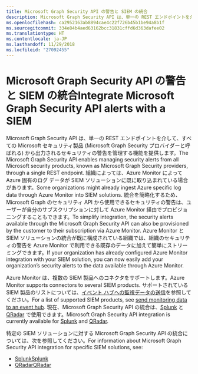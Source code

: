 ```yaml
---
title: Microsoft Graph Security API の警告と SIEM の統合
description: Microsoft Graph Security API は、単一の REST エンドポイントを介して、すべての Microsoft セキュリティ製品 (Microsoft Graph Security プロバイダーと呼ばれる) から出力されるセキュリティの警告を管理する機能を提供します。 組織によっては、Azure Monitor によって Azure 固有のログ データが SIEM ソリューションに既に取り込まれている場合があります。 統合を簡略化するため、Microsoft Graph のセキュリティ API から使用できるセキュリティの警告は、ユーザーが自分のサブスクリプションに対して Azure Monitor 経由でプロビジョニングすることもできます。 Azure Monitor と SIEM ソリューションの統合が既に構成されている組織では、組織のセキュリティの警告を Azure Monitor で利用できる既存のデータに加えて簡単にストリーミングできます。
ms.openlocfilehash: ca2952163ab8894cae4c22f726b45b1be94a8b1f
ms.sourcegitcommit: 334e84b4aed63162bcc31831cffd6d363dafee02
ms.translationtype: HT
ms.contentlocale: ja-JP
ms.lasthandoff: 11/29/2018
ms.locfileid: "27092455"
---
```

# <a name="integrate-microsoft-graph-security-api-alerts-with-a-siem"></a><span data-ttu-id="3f4e5-106">Microsoft Graph Security API の警告と SIEM の統合</span><span class="sxs-lookup"><span data-stu-id="3f4e5-106">Integrate Microsoft Graph Security API alerts with a SIEM</span></span>

<span data-ttu-id="3f4e5-107">Microsoft Graph Security API は、単一の REST エンドポイントを介して、すべての Microsoft セキュリティ製品 (Microsoft Graph Security プロバイダーと呼ばれる) から出力されるセキュリティの警告を管理する機能を提供します。</span><span class="sxs-lookup"><span data-stu-id="3f4e5-107">The Microsoft Graph Security API enables managing security alerts from all Microsoft security products, known as Microsoft Graph Security providers, through a single REST endpoint.</span></span> <span data-ttu-id="3f4e5-108">組織によっては、Azure Monitor によって Azure 固有のログ データが SIEM ソリューションに既に取り込まれている場合があります。</span><span class="sxs-lookup"><span data-stu-id="3f4e5-108">Some organizations might already ingest Azure specific log data through Azure Monitor into SIEM solutions.</span></span> <span data-ttu-id="3f4e5-109">統合を簡略化するため、Microsoft Graph のセキュリティ API から使用できるセキュリティの警告は、ユーザーが自分のサブスクリプションに対して Azure Monitor 経由でプロビジョニングすることもできます。</span><span class="sxs-lookup"><span data-stu-id="3f4e5-109">To simplify integration, the security alerts available through the Microsoft Graph Security API can also be provisioned by the customer to their subscription via Azure Monitor.</span></span> <span data-ttu-id="3f4e5-110">Azure Monitor と SIEM ソリューションの統合が既に構成されている組織では、組織のセキュリティの警告を Azure Monitor で利用できる既存のデータに加えて簡単にストリーミングできます。</span><span class="sxs-lookup"><span data-stu-id="3f4e5-110">If your organization has already configured Azure Monitor integration with your SIEM solution, you can now easily add your organization’s security alerts to the data available through Azure Monitor.</span></span>

<span data-ttu-id="3f4e5-111">Azure Monitor は、複数の SIEM 製品へのコネクタをサポートします。</span><span class="sxs-lookup"><span data-stu-id="3f4e5-111">Azure Monitor supports connectors to several SIEM products.</span></span> <span data-ttu-id="3f4e5-112">サポートされている SIEM 製品のリストについては、[イベント ハブへの監視データの送信](https://docs.microsoft.com/ja-JP/azure/monitoring-and-diagnostics/monitor-stream-monitoring-data-event-hubs#what-can-i-do-with-the-monitoring-data-being-sent-to-my-event-hub)を参照してください。</span><span class="sxs-lookup"><span data-stu-id="3f4e5-112">For a list of supported SIEM products, see [send monitoring data to an event hub](https://docs.microsoft.com/ja-JP/azure/monitoring-and-diagnostics/monitor-stream-monitoring-data-event-hubs#what-can-i-do-with-the-monitoring-data-being-sent-to-my-event-hub).</span></span> <span data-ttu-id="3f4e5-113">現在、Microsoft Graph Security API の統合は、[Splunk](https://splunkbase.splunk.com/) と [QRadar](https://www.ibm.com/us-en/marketplace/ibm-qradar-siem) で使用できます。</span><span class="sxs-lookup"><span data-stu-id="3f4e5-113">Microsoft Graph Security API integration is currently available for [Splunk](https://splunkbase.splunk.com/) and [QRadar](https://www.ibm.com/us-en/marketplace/ibm-qradar-siem).</span></span>

<span data-ttu-id="3f4e5-114">特定の SIEM ソリューションに対する Microsoft Graph Security API の統合については、次を参照してください。</span><span class="sxs-lookup"><span data-stu-id="3f4e5-114">For information about Microsoft Graph Security API integration for specific SIEM solutions, see:</span></span>

- [<span data-ttu-id="3f4e5-115">Splunk</span><span class="sxs-lookup"><span data-stu-id="3f4e5-115">Splunk</span></span>](security-splunk-siemintegration.md)
- [<span data-ttu-id="3f4e5-116">QRadar</span><span class="sxs-lookup"><span data-stu-id="3f4e5-116">QRadar</span></span>](security-qradar-siemintegration.md)
